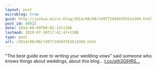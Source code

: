 ```yaml
---
layout: post
microblog: true
guid: http://joshua.micro.blog/2014/08/08/t497729493763514369.html
post_id: 40922
date: 2014-08-09T00:02:13+1100
lastmod: 2019-07-30T17:41:47+1100
type: post
url: /2014/08/08/t497729493763514369.html
---
```

"The best guide ever to writing your wedding vows" said someone who knows things about weddings, about this blog… [t.co/oth3GlHRS...](http://t.co/oth3GlHRSB)
